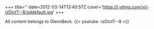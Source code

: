 +++
title=''
date=2012-03-14T13:40:57Z
cover='https://i.ytimg.com/vi/-izDictT--8/sddefault.jpg'
+++

All content belongs to GlennBeck.
{{< youtube -izDictT--8 >}}
